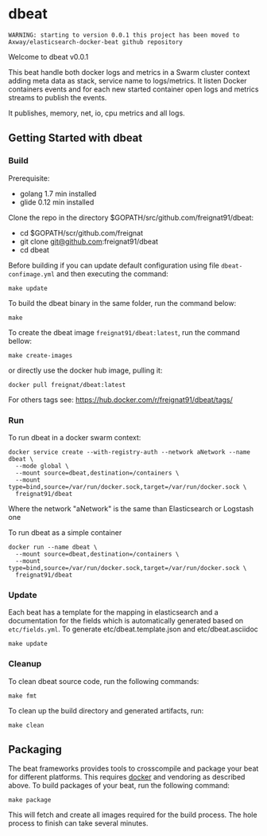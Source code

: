 # dbeat

`WARNING: starting to version 0.0.1 this project has been moved to Axway/elasticsearch-docker-beat github repository`

Welcome to dbeat v0.0.1

This beat handle both docker logs and metrics in a Swarm cluster context adding meta data as stack, service name to logs/metrics.
It listen Docker containers events and for each new started container open logs and metrics streams to publish the events.

It publishes, memory, net, io, cpu metrics and all logs.


## Getting Started with dbeat

### Build

Prerequisite:
- golang 1.7 min installed
- glide 0.12 min installed

Clone the repo in the directory $GOPATH/src/github.com/freignat91/dbeat:
 - cd $GOPATH/scr/github.com/freignat
 - git clone git@github.com:freignat91/dbeat
 - cd dbeat


Before building if you can update default configuration using file `dbeat-confimage.yml` and then executing the command:
```
make update
```

To build the dbeat binary in the same folder, run the command below:

```
make
```

To create the dbeat image `freignat91/dbeat:latest`, run the command bellow:

```
make create-images
```

or directly use the docker hub image, pulling it:
```
docker pull freignat/dbeat:latest
```
For others tags see: https://hub.docker.com/r/freignat91/dbeat/tags/



### Run

To run dbeat in a docker swarm context:

```
docker service create --with-registry-auth --network aNetwork --name dbeat \
  --mode global \
  --mount source=dbeat,destination=/containers \
  --mount type=bind,source=/var/run/docker.sock,target=/var/run/docker.sock \
  freignat91/dbeat
```

Where the network "aNetwork" is the same than Elasticsearch or Logstash one

To run dbeat as a simple container

```
docker run --name dbeat \
  --mount source=dbeat,destination=/containers \
  --mount type=bind,source=/var/run/docker.sock,target=/var/run/docker.sock \
  freignat91/dbeat
```

### Update

Each beat has a template for the mapping in elasticsearch and a documentation for the fields
which is automatically generated based on `etc/fields.yml`.
To generate etc/dbeat.template.json and etc/dbeat.asciidoc

```
make update
```


### Cleanup

To clean dbeat source code, run the following commands:

```
make fmt
```

To clean up the build directory and generated artifacts, run:

```
make clean
```

## Packaging

The beat frameworks provides tools to crosscompile and package your beat for different platforms. This requires [docker](https://www.docker.com/) and vendoring as described above. To build packages of your beat, run the following command:

```
make package
```

This will fetch and create all images required for the build process. The hole process to finish can take several minutes.
